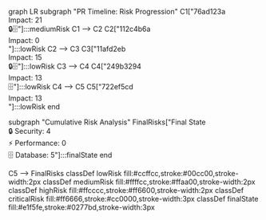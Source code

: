 graph LR
  subgraph "PR Timeline: Risk Progression"
    C1["76ad123a<br/>Impact: 21<br/>🔒🗄️"]:::mediumRisk
    C1 --> C2
    C2["112c4b6a<br/>Impact: 0<br/>"]:::lowRisk
    C2 --> C3
    C3["11afd2eb<br/>Impact: 15<br/>🔒🗄️"]:::lowRisk
    C3 --> C4
    C4["249b3294<br/>Impact: 13<br/>🗄️"]:::lowRisk
    C4 --> C5
    C5["722ef5cd<br/>Impact: 13<br/>"]:::lowRisk
  end

  subgraph "Cumulative Risk Analysis"
    FinalRisks["Final State<br/>🔒 Security: 4<br/>⚡ Performance: 0<br/>🗄️ Database: 5"]:::finalState
  end

  C5 --> FinalRisks
  classDef lowRisk fill:#ccffcc,stroke:#00cc00,stroke-width:2px
  classDef mediumRisk fill:#ffffcc,stroke:#ffaa00,stroke-width:2px
  classDef highRisk fill:#ffcccc,stroke:#ff6600,stroke-width:2px
  classDef criticalRisk fill:#ff6666,stroke:#cc0000,stroke-width:3px
  classDef finalState fill:#e1f5fe,stroke:#0277bd,stroke-width:3px
